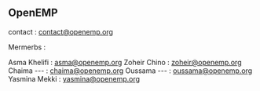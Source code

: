 ## OpenEMP

contact : contact@openemp.org

Mermerbs : 

Asma Khelifi : asma@openemp.org
Zoheir Chino : zoheir@openemp.org
Chaima --- : chaima@openemp.org
Oussama --- : oussama@openemp.org
Yasmina Mekki : yasmina@openemp.org
